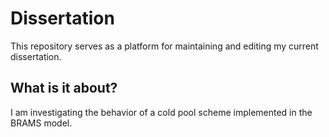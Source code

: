 # Dissertation
This repository serves as a platform for maintaining and editing my current dissertation.

## What is it about?
I am investigating the behavior of a cold pool scheme implemented in the BRAMS model.


